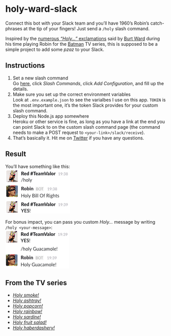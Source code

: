 # holy-ward-slack
Connect this bot with your Slack team and you’ll have 1960’s Robin’s catch-phrases
at the tip of your fingers! Just send a `/holy` slash command.

Inspired by the [numerous _“Holy…”_ exclamations](https://en.wikipedia.org/wiki/List_of_exclamations_by_Robin)
said by [Burt Ward](https://en.wikipedia.org/wiki/Burt_Ward) during his time
playing Robin for the [Batman](https://en.wikipedia.org/wiki/Batman_(TV_series))
TV series, this is supposed to be a simple project to add some _pzaz_ to your
Slack.


## Instructions
1. Set a new slash command  
Go [here](https://<your-team-name>.slack.com/apps/manage/custom-integrations),
click _Slash Commands_, click _Add Configuration_, and fill up the details.
1. Make sure you set up the correct environment variables  
Look at `.env.example.json` to see the varialbes I use on this app.
`TOKEN` is the most important one, it’s the token Slack provides for your
custom slash command.
1. Deploy this Node.js app somewhere  
Heroku or other service is fine, as long as you have a link at the end you can
point Slack to on the custom slash command page (the command needs to make a
POST request to `<your-link>/slack/receive`).
1. That’s basically it. Hit me on [Twitter](https://twitter.com/gnclmorais)
if you have any questions.


## Result
You’ll have something like this:  
![Example 1, no custom message.](assets/example_1.png)

For bonus impact, you can pass you custom _Holy…_ message by writing
`/holy <your-message>`:  
![Example 2, because guacamole is delicious.](assets/example_2.png)


## From the TV series
- [_Holy smoke!_](http://25.media.tumblr.com/tumblr_maz2d1tKZf1rtwv7zo3_250.gif)
- [_Holy ashtray!_](https://metrouk2.files.wordpress.com/2016/01/tumblr_maz2d1tkzf1rtwv7zo1_250.gif)
- [_Holy popcorn!_](http://24.media.tumblr.com/tumblr_maz2d1tKZf1rtwv7zo10_r1_250.gif)
- [_Holy rainbow!_](http://25.media.tumblr.com/tumblr_maz2d1tKZf1rtwv7zo12_r1_250.gif)
- [_Holy sardine!_](http://25.media.tumblr.com/5d2ab4f2ccf5a7dc54f82b1fc5665897/tumblr_msogp3Sxir1saaejco6_250.gif)
- [_Holy fruit salad!_](http://24.media.tumblr.com/tumblr_m0lr3cHFRS1qdkb9oo6_r1_250.gif)
- [_Holy haberdashery!_](https://66.media.tumblr.com/a3758be153d80b266456d3fc71f48e35/tumblr_nu1lwty9041u4sv3qo2_250.gif)
